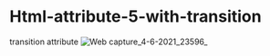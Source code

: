 # Html-attribute-5-with-transition
transition attribute
![Web capture_4-6-2021_23596_](https://user-images.githubusercontent.com/74392722/120847389-0c2ae680-c591-11eb-9117-b465001c6bf5.jpeg)
